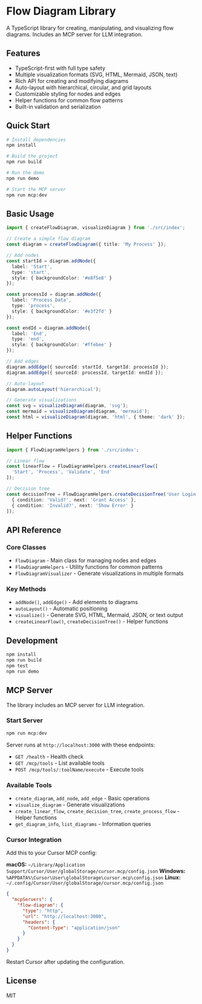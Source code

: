 # Flow Diagram Library

A TypeScript library for creating, manipulating, and visualizing flow diagrams. Includes an MCP server for LLM integration.

## Features

- TypeScript-first with full type safety
- Multiple visualization formats (SVG, HTML, Mermaid, JSON, text)
- Rich API for creating and modifying diagrams
- Auto-layout with hierarchical, circular, and grid layouts
- Customizable styling for nodes and edges
- Helper functions for common flow patterns
- Built-in validation and serialization

## Quick Start

```bash
# Install dependencies
npm install

# Build the project
npm run build

# Run the demo
npm run demo

# Start the MCP server
npm run mcp:dev
```

## Basic Usage

```typescript
import { createFlowDiagram, visualizeDiagram } from './src/index';

// Create a simple flow diagram
const diagram = createFlowDiagram({ title: 'My Process' });

// Add nodes
const startId = diagram.addNode({ 
  label: 'Start',
  type: 'start',
  style: { backgroundColor: '#e8f5e8' }
});

const processId = diagram.addNode({ 
  label: 'Process Data',
  type: 'process',
  style: { backgroundColor: '#e3f2fd' }
});

const endId = diagram.addNode({ 
  label: 'End',
  type: 'end',
  style: { backgroundColor: '#ffebee' }
});

// Add edges
diagram.addEdge({ sourceId: startId, targetId: processId });
diagram.addEdge({ sourceId: processId, targetId: endId });

// Auto-layout
diagram.autoLayout('hierarchical');

// Generate visualizations
const svg = visualizeDiagram(diagram, 'svg');
const mermaid = visualizeDiagram(diagram, 'mermaid');
const html = visualizeDiagram(diagram, 'html', { theme: 'dark' });
```

## Helper Functions

```typescript
import { FlowDiagramHelpers } from './src/index';

// Linear flow
const linearFlow = FlowDiagramHelpers.createLinearFlow([
  'Start', 'Process', 'Validate', 'End'
]);

// Decision tree
const decisionTree = FlowDiagramHelpers.createDecisionTree('User Login', [
  { condition: 'Valid?', next: 'Grant Access' },
  { condition: 'Invalid?', next: 'Show Error' }
]);
```

## API Reference

### Core Classes

- `FlowDiagram` - Main class for managing nodes and edges
- `FlowDiagramHelpers` - Utility functions for common patterns
- `FlowDiagramVisualizer` - Generate visualizations in multiple formats

### Key Methods

- `addNode()`, `addEdge()` - Add elements to diagrams
- `autoLayout()` - Automatic positioning
- `visualize()` - Generate SVG, HTML, Mermaid, JSON, or text output
- `createLinearFlow()`, `createDecisionTree()` - Helper functions

## Development

```bash
npm install
npm run build
npm test
npm run demo
```

## MCP Server

The library includes an MCP server for LLM integration.

### Start Server

```bash
npm run mcp:dev
```

Server runs at `http://localhost:3000` with these endpoints:
- `GET /health` - Health check
- `GET /mcp/tools` - List available tools
- `POST /mcp/tools/:toolName/execute` - Execute tools

### Available Tools

- `create_diagram`, `add_node`, `add_edge` - Basic operations
- `visualize_diagram` - Generate visualizations
- `create_linear_flow`, `create_decision_tree`, `create_process_flow` - Helper functions
- `get_diagram_info`, `list_diagrams` - Information queries

### Cursor Integration

Add this to your Cursor MCP config:

**macOS:** `~/Library/Application Support/Cursor/User/globalStorage/cursor.mcp/config.json`
**Windows:** `%APPDATA%\Cursor\User\globalStorage\cursor.mcp\config.json`
**Linux:** `~/.config/Cursor/User/globalStorage/cursor.mcp/config.json`

```json
{
  "mcpServers": {
    "flow-diagram": {
      "type": "http",
      "url": "http://localhost:3000",
      "headers": {
        "Content-Type": "application/json"
      }
    }
  }
}
```

Restart Cursor after updating the configuration.

## License

MIT
